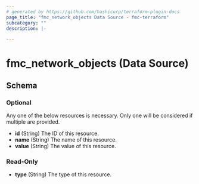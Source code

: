 ```yaml
---
# generated by https://github.com/hashicorp/terraform-plugin-docs
page_title: "fmc_network_objects Data Source - fmc-terraform"
subcategory: ""
description: |-
  
---
```


# fmc_network_objects (Data Source)





<!-- schema generated by tfplugindocs -->
## Schema

### Optional

Any one of the below resources is necessary. Only one will be considered if multiple are provided.

- **id** (String) The ID of this resource.
- **name** (String) The name of this resource.
- **value** (String) The value of this resource.

### Read-Only

- **type** (String) The type of this resource.



